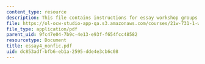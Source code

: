 ```yaml
---
content_type: resource
description: This file contains instructions for essay workshop groups.
file: https://ol-ocw-studio-app-qa.s3.amazonaws.com/courses/21w-731-1-writing-and-experience-exploring-self-in-society-spring-2004/dc853adfbfb6eb1a2595dde4e3cb6c08_essay4_nonfic.pdf
file_type: application/pdf
parent_uid: 9fc47e04-7b9c-4e13-e93f-f654fcc48582
resourcetype: Document
title: essay4_nonfic.pdf
uid: dc853adf-bfb6-eb1a-2595-dde4e3cb6c08
---
```

